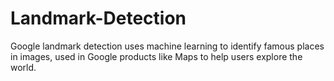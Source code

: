 # Landmark-Detection
Google landmark detection uses machine learning to identify famous places in images, used in Google products like Maps to help users explore the world.

